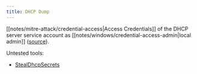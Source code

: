 ```yaml
---
title: DHCP Dump
---
```


[[notes/mitre-attack/credential-access|Access Credentials]] of the DHCP server service account as [[notes/windows/credential-access-admin|local admin]] ([source]([twitter.com/0gtweet/status/1737870549110456384](https://twitter.com/0gtweet/status/1737870549110456384))).

Untested tools:

- [StealDhcpSecrets](https://github.com/gtworek/PSBits/blob/master/PasswordStealing/DHCP/StealDhcpSecrets.c)
